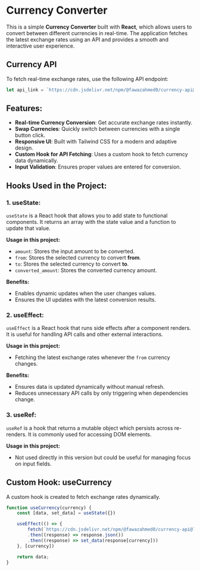 # **Currency Converter**

This is a simple **Currency Converter** built with **React**, which allows users to convert between different currencies in real-time. The application fetches the latest exchange rates using an API and provides a smooth and interactive user experience.

## Currency API

To fetch real-time exchange rates, use the following API endpoint:

```javascript
let api_link = `https://cdn.jsdelivr.net/npm/@fawazahmed0/currency-api@latest/v1/currencies/${currency}.json`
```

## **Features:**
- **Real-time Currency Conversion**: Get accurate exchange rates instantly.
- **Swap Currencies**: Quickly switch between currencies with a single button click.
- **Responsive UI**: Built with Tailwind CSS for a modern and adaptive design.
- **Custom Hook for API Fetching**: Uses a custom hook to fetch currency data dynamically.
- **Input Validation**: Ensures proper values are entered for conversion.

## **Hooks Used in the Project:**

### **1. useState:**
`useState` is a React hook that allows you to add state to functional components. It returns an array with the state value and a function to update that value.

**Usage in this project:**
- `amount`: Stores the input amount to be converted.
- `from`: Stores the selected currency to convert **from**.
- `to`: Stores the selected currency to convert **to**.
- `converted_amount`: Stores the converted currency amount.

**Benefits:**
- Enables dynamic updates when the user changes values.
- Ensures the UI updates with the latest conversion results.

### **2. useEffect:**
`useEffect` is a React hook that runs side effects after a component renders. It is useful for handling API calls and other external interactions.

**Usage in this project:**
- Fetching the latest exchange rates whenever the `from` currency changes.

**Benefits:**
- Ensures data is updated dynamically without manual refresh.
- Reduces unnecessary API calls by only triggering when dependencies change.

### **3. useRef:**
`useRef` is a hook that returns a mutable object which persists across re-renders. It is commonly used for accessing DOM elements.

**Usage in this project:**
- Not used directly in this version but could be useful for managing focus on input fields.

## **Custom Hook: useCurrency**
A custom hook is created to fetch exchange rates dynamically.

```javascript
function useCurrency(currency) {
    const [data, set_data] = useState({})

    useEffect(() => {
        fetch(`https://cdn.jsdelivr.net/npm/@fawazahmed0/currency-api@latest/v1/currencies/${currency}.json`)
        .then((response) => response.json())
        .then((response) => set_data(response[currency]))
    }, [currency])

    return data;
}
